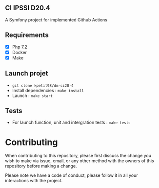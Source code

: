 ## CI IPSSI D20.4

A Symfony project for implemented Github Actions

## Requirements

- [x] Php 7.2
- [x] Docker
- [x] Make

## Launch projet

- `git clone kpetit98/dm-ci20-4`
- Install dependencies : `make install`
- Launch : `make start`

## Tests

- For launch function, unit and intergration tests : `make tests`

# Contributing

When contributing to this repository, please first discuss the change you wish to make via issue,
email, or any other method with the owners of this repository before making a change. 

Please note we have a code of conduct, please follow it in all your interactions with the project.
